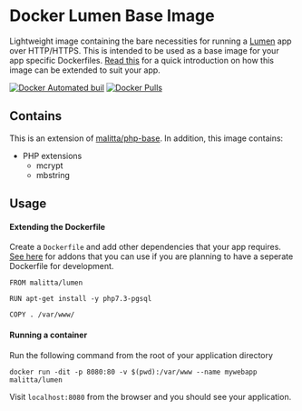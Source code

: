 # Docker Lumen Base Image

Lightweight image containing the bare necessities for running a [Lumen](https://lumen.laravel.com) app over HTTP/HTTPS. This is intended to be used as a base image for your app specific Dockerfiles. [Read this](https://github.com/malitta/docker-images/kb/extending-image.md) for a quick introduction on how this image can be extended to suit your app. 

[![Docker Automated buil](https://img.shields.io/docker/automated/malitta/lumen.svg)](https://hub.docker.com/u/malitta/lumen)
[![Docker Pulls](https://img.shields.io/docker/pulls/malitta/lumen.svg)](https://hub.docker.com/r/malitta/lumen)

## Contains

This is an extension of [malitta/php-base](https://hub.docker.com/r/malitta/php-base). In addition, this image contains:

- PHP extensions
	- mcrypt
	- mbstring

## Usage

#### Extending the Dockerfile

Create a `Dockerfile` and add other dependencies that your app requires. [See here]() for addons that you can use if you are planning to have a seperate Dockerfile for development.

```
FROM malitta/lumen

RUN apt-get install -y php7.3-pgsql	

COPY . /var/www/
```

#### Running a container

Run the following command from the root of your application directory 

`docker run -dit -p 8080:80 -v $(pwd):/var/www --name mywebapp malitta/lumen`

Visit `localhost:8080` from the browser and you should see your application.